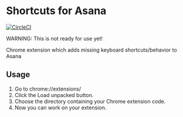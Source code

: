# Shortcuts for Asana

[![CircleCI](https://circleci.com/gh/apiology/shortcuts_for_asana.svg?style=svg)](https://circleci.com/gh/apiology/shortcuts_for_asana)

WARNING: This is not ready for use yet!

Chrome extension which adds missing keyboard shortcuts/behavior to Asana

## Usage

1. Go to chrome://extensions/
2. Click the Load unpacked button.
3. Choose the directory containing your Chrome extension code.
4. Now you can work on your extension.
